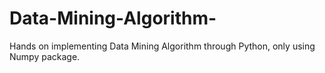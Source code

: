 # Data-Mining-Algorithm-
Hands on implementing Data Mining Algorithm through Python, only using Numpy package. 
